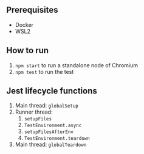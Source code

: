 ## Prerequisites

- Docker
- WSL2

## How to run

1. `npm start` to run a standalone node of Chromium
1. `npm test` to run the test

## Jest lifecycle functions

1. Main thread: `globalSetup`
1. Runner thread:
   1. `setupFiles`
   1. `TestEnvironment.async`
   1. `setupFilesAfterEnv`
   1. `TestEnvironment.teardown`
1. Main thread: `globalTeardown`
